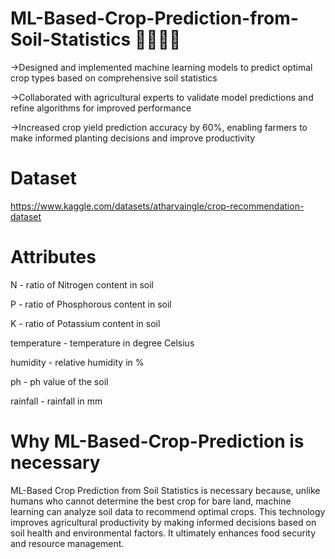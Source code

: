 # ML-Based-Crop-Prediction-from-Soil-Statistics 🌱🇲🇱🤖

->Designed and implemented machine learning models to predict optimal crop types based on comprehensive soil statistics

->Collaborated with agricultural experts to validate model predictions and refine algorithms for improved performance

->Increased crop yield prediction accuracy by 60%, enabling farmers to make informed planting decisions and improve productivity
# Dataset 
https://www.kaggle.com/datasets/atharvaingle/crop-recommendation-dataset 

# Attributes
N - ratio of Nitrogen content in soil

P - ratio of Phosphorous content in soil

K - ratio of Potassium content in soil

temperature - temperature in degree Celsius

humidity - relative humidity in %

ph - ph value of the soil

rainfall - rainfall in mm

# Why ML-Based-Crop-Prediction is necessary
ML-Based Crop Prediction from Soil Statistics is necessary because, unlike humans who cannot determine the best crop for bare land, machine learning can analyze soil data to recommend optimal crops. This technology improves agricultural productivity by making informed decisions based on soil health and environmental factors. It ultimately enhances food security and resource management.
